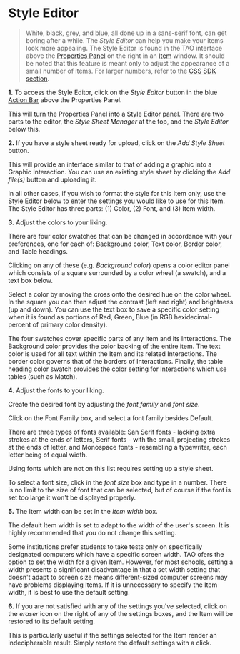 # Style Editor

>White, black, grey, and blue, all done up in a sans-serif font, can get boring after a while. The *Style Editor* can help you make your items look more appealing. The Style Editor is found in the TAO interface above the [Properties Panel](../appendix/glossary.md#properties-panel) on the right in an [Item](../appendix/glossary.md#item) window. It should be noted that this feature is meant only to adjust the appearance of a small number of items. For larger numbers, refer to the [CSS SDK section]().

**1.**  To access the Style Editor, click on the *Style Editor* button in the blue [Action Bar](../appendix/glossary.md#action-bar) above the Properties Panel.

This will turn the Properties Panel into a Style Editor panel. There are two parts to the editor, the *Style Sheet Manager* at the top, and the *Style Editor* below this.

**2.** If you have a style sheet ready for upload, click on the *Add Style Sheet* button. 

This will provide an interface similar to that of adding a graphic into a Graphic Interaction. You can use an existing style sheet by clicking the *Add file(s)* button and uploading it. 

In all other cases, if you wish to format the style for this Item only, use the Style Editor below to enter the settings you would like to use for this Item. The Style Editor has three parts: (1) Color, (2) Font, and (3) Item width.

**3.** Adjust the colors to your liking.

There are four color swatches that can be changed in accordance with your preferences, one for each of: Background color, Text color, Border color, and Table headings.

Clicking on any of these (e.g. *Background color*) opens a color editor panel which consists of a square surrounded by a color wheel (a swatch), and a text box below. 

Select a color by moving the cross onto the desired hue on the color wheel. In the square you can then adjust the contrast (left and right) and brightness (up and down). You can use the text box to save a specific color setting when it is found as portions of Red, Green, Blue (in RGB hexidecimal-percent of primary color density).

The four swatches cover specific parts of any Item and its Interactions. The Background color provides the color backing of the entire item. The text color is used for all text within the Item and its related Interactions. The border color governs that of the borders of Interactions. Finally, the table heading color swatch provides the color setting for Interactions which use tables (such as Match).

**4.** Adjust the fonts to your liking.

Create the desired font by adjusting the *font family* and *font size*. 

Click on the Font Family box, and select a font family besides Default. 

There are three types of fonts available: San Serif fonts - lacking extra strokes at the ends of letters, Serif fonts - with the small, projecting strokes at the ends of letter, and Monospace fonts - resembling a typewriter, each letter being of equal width. 

Using fonts which are not on this list requires setting up a style sheet.

To select a font size, click in the *font size* box and type in a number.  There is no limit to the size of font that can be selected, but of course if the font is set too large it won't be displayed properly.

**5.** The Item width can be set in the *Item width* box.

The default Item width is set to adapt to the width of the user's screen. It is highly recommended that you do not change this setting.

Some institutions prefer students to take tests only on specifically designated computers which have a specific screen width. TAO ofers the option to set the width for a given Item. However, for most schools, setting a width presents a significant disadvantage in that a set width setting that doesn't adapt to screen size means different-sized computer screens may have problems displaying Items. If it is unnecessary to specify the Item width, it is best to use the default setting.

**6.** If you are not satisfied with any of the settings you've selected, click on the *eraser* icon on the right of any of the settings boxes, and the Item will be restored to its default setting.

This is particularly useful if the settings selected for the Item render an indecipherable result. Simply restore the default settings with a click.

